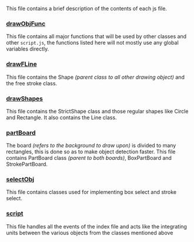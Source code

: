 This file contains a brief description of the contents of each js file.

### [drawObjFunc](./drawObjFunc.md "Supporting MD file")

This file contains all major functions that will be used by other classes and other `script.js`, the functions listed here will not mostly use any global variables directly.


### [drawFLine](./drawFLine.md "Supporting MD file")

This file contains the Shape *(parent class to all other drawing object)* and the free stroke class.

### [drawShapes](./drawShapes.md "Supporting MD file")

This file contains the StrictShape class and those regular shapes like Circle and Rectangle. It also contains the Line class.

### [partBoard](./partBoard.md "supporting MD file")

The board *(refers to the background to draw upon)* is divided to many rectangles, this is done so as to make object detection faster. This file contains PartBoard class *(parent to both boards)*, BoxPartBoard and StrokePartBoard.

### [selectObj](./selectObj.md "supproting MD file")

This file contains classes used for implementing box select and stroke select.

### [script](./script.md "supporitng MD file")

This file handles all the events of the index file and acts like the integrating units between the various objects from the classes mentioned above
